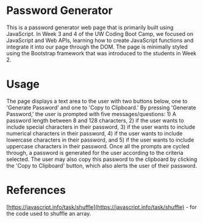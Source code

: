 # Password Generator
This is a password generator web page that is primarily built using JavaScript. In Week 3 and 4 of the UW Coding Boot Camp, we focused on JavaScript and Web APIs, learning how to create JavaScript functions and integrate it into our page through the DOM. The page is minimally styled using the Bootstrap framework that was introduced to the students in Week 2.

# Usage
The page displays a text area to the user with two buttons below, one to 'Generate Password' and one to 'Copy to Clipboard.' By pressing 'Generate Password,' the user is prompted with five messages/questions: 1) A password length between 8 and 128 characters, 2) if the user wants to include special characters in their password, 3) if the user wants to include numerical characters in their password, 4) if the user wants to include lowercase characters in their password, and 5) if the user wants to include uppercase characters in their password. Once all the prompts are cycled through, a password is generated for the user according to the criteria selected. The user may also copy this password to the clipboard by clicking the 'Copy to Clipboard' button, which also alerts the user of their password.

# References
[https://javascript.info/task/shuffle](https://javascript.info/task/shuffle) - for the code used to shuffle an array.